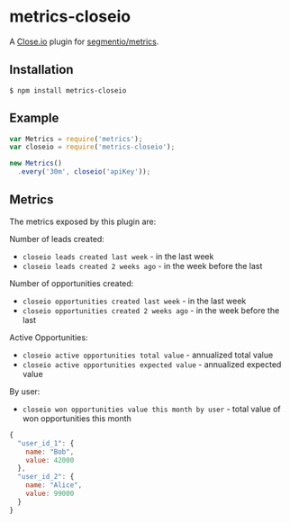 # metrics-closeio

A [Close.io](http://close.io/) plugin for
[segmentio/metrics](https://github.com/segmentio/metrics).

## Installation

    $ npm install metrics-closeio

## Example

```js
var Metrics = require('metrics');
var closeio = require('metrics-closeio');

new Metrics()
  .every('30m', closeio('apiKey'));
```

## Metrics

The metrics exposed by this plugin are:

Number of leads created:
- `closeio leads created last week` - in the last week
- `closeio leads created 2 weeks ago` - in the week before the last

Number of opportunities created:
- `closeio opportunities created last week` - in the last week
- `closeio opportunities created 2 weeks ago` - in the week before the last

Active Opportunities:
- `closeio active opportunities total value` - annualized total value
- `closeio active opportunities expected value` - annualized expected value

By user:
- `closeio won opportunities value this month by user` - total value of won
  opportunities this month

```js
{
  "user_id_1": {
    name: "Bob",
    value: 42000
  },
  "user_id_2": {
    name: "Alice",
    value: 99000
  }
}
```
